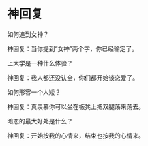 # 神回复

如何追到女神？ 

神回复：当你提到“女神”两个字，你已经输定了。 

上大学是一种什么体验？ 

神回复：我人都还没认全，你们都开始谈恋爱了。 

如何形容一个人矮？ 

神回复：真羡慕你可以坐在板凳上把双腿荡来荡去。 

暗恋的最大好处是什么？ 

神回复：开始按我的心情来，结束也按我的心情来。
